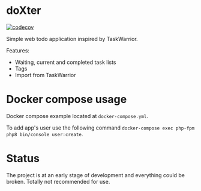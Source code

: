 # doXter

[![codecov](https://codecov.io/gh/bullshitsoftware/doxter/branch/master/graph/badge.svg?token=ZOCEX7HP0U)](https://codecov.io/gh/bullshitsoftware/doxter)

Simple web todo application inspired by TaskWarrior.

Features:
- Waiting, current and completed task lists
- Tags
- Import from TaskWarrior

# Docker compose usage

Docker compose example located at `docker-compose.yml`.

To add app's user use the following command `docker-compose exec php-fpm php8 bin/console user:create`.

# Status

The project is at an early stage of development and everything could be broken. Totally not recommended for use.
